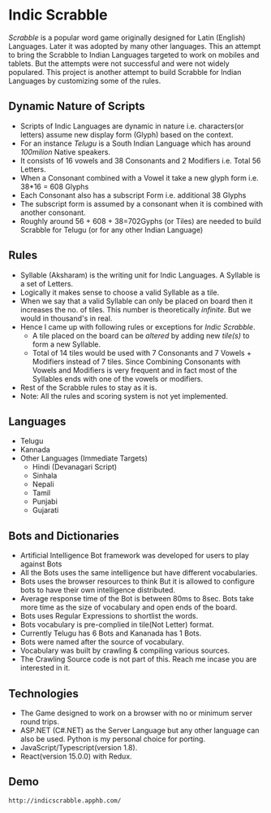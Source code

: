 # Indic Scrabble 

*Scrabble* is a popular word game originally designed for Latin (English) Languages. Later it was adopted by many other languages.
This an attempt to bring the Scrabble to Indian Languages targeted to work on mobiles and tablets. But the attempts were not successful and were not widely populared.
This project is another attempt to build Scrabble for Indian Languages by customizing some of the rules.

## Dynamic Nature of Scripts

* Scripts of Indic Languages are dynamic in nature i.e. characters(or letters)  assume new display form (Glyph)  based on the context.
* For an instance *Telugu* is a South Indian Language which has around *100milion* Native speakers.
* It consists of 16 vowels and 38 Consonants and 2 Modifiers i.e. Total 56 Letters.
* When a Consonant combined with a Vowel it take a new glyph form i.e. 38*16 = 608 Glyphs
* Each Consonant also has a subscript Form i.e. additional 38 Glyphs
* The subscript form is assumed by a consonant when it is combined with another consonant.
* Roughly around 56 + 608 + 38=702Gyphs (or Tiles) are needed to build Scrabble for Telugu (or for any other Indian Language)

## Rules

* Syllable (Aksharam) is the writing unit for Indic Languages. A Syllable is a set of Letters.
* Logically it makes sense to choose a valid Syllable as a tile. 
* When we say that a valid Syllable can only be placed on board then it increases the no. of tiles. This number is theoretically *infinite*. But we would in thousand's in real.
* Hence I came up with following rules or exceptions for *Indic Scrabble*. 
    * A tile placed on the board can be *altered* by adding new *tile(s)* to form a new Syllable.
    * Total of 14 tiles would be used with 7 Consonants and 7 Vowels + Modifiers instead of 7 tiles. Since Combining Consonants with Vowels and Modifiers is very frequent and in fact most of the Syllables ends with one of the vowels or modifiers.
* Rest of the Scrabble rules to stay as it is.
* Note: All the rules and scoring system is not yet implemented.

## Languages

* Telugu
* Kannada
* Other Languages (Immediate Targets)
    * Hindi (Devanagari Script)
    * Sinhala
    * Nepali
    * Tamil
    * Punjabi
    * Gujarati

## Bots and Dictionaries

* Artificial Intelligence Bot framework was developed for users to play against Bots
* All the Bots uses the same intelligence but have different vocabularies.
* Bots uses the browser resources to think But it is allowed to configure bots to have their own intelligence distributed.
* Average response time of the Bot is between 80ms to 8sec. Bots take more time as the size of vocabulary and open ends of the board.
* Bots uses Regular Expressions to shortlist the words.
* Bots vocabulary is pre-complied in tile(Not Letter) format.
* Currently Telugu has 6 Bots and Kananada has 1 Bots.
* Bots were named after the source of vocabulary.
* Vocabulary was built by crawling & compiling various sources. 
* The Crawling Source code is not part of this. Reach me incase you are interested in it.

## Technologies

*  The Game designed to work on a browser with no or minimum server round trips.
*  ASP.NET (C#.NET) as the Server Language but any other language can also be used. Python is my personal choice for porting.
*  JavaScript/Typescript(version 1.8).
*  React(version 15.0.0) with Redux.

## Demo
    http://indicscrabble.apphb.com/





